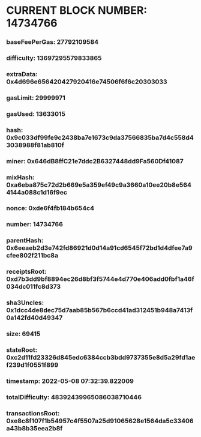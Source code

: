 # CURRENT BLOCK NUMBER: 14734766

### baseFeePerGas: 27792109584
### difficulty: 13697295579833865
### extraData: 0x4d696e656420427920416e74506f6f6c20303033
### gasLimit: 29999971
### gasUsed: 13633015
### hash: 0x9c033df99fe9c2438ba7e1673c9da37566835ba7d4c558d43038988f81ab810f
### miner: 0x646dB8ffC21e7ddc2B6327448dd9Fa560Df41087
### mixHash: 0xa6eba875c72d2b669e5a359ef49c9a3660a10ee20b8e5644144a088c1d16f9ec
### nonce: 0xde6f4fb184b654c4
### number: 14734766
### parentHash: 0x6eeaeb2d3e742fd86921d0d14a91cd6545f72bd1d4dfee7a9cfee802f211bc8a
### receiptsRoot: 0xd7b3dd9bf8894ec26d8bf3f5744e4d770e406add0fbf1a46f034dc011fc8d373
### sha3Uncles: 0x1dcc4de8dec75d7aab85b567b6ccd41ad312451b948a7413f0a142fd40d49347
### size: 69415
### stateRoot: 0xc2d11fd23326d845edc6384ccb3bdd9737355e8d5a29fd1aef239d1f0551f899
### timestamp: 2022-05-08 07:32:39.822009
### totalDifficulty: 48392439965086038710446
### transactionsRoot: 0xe8c8f107f1b54957c4f5507a25d91065628e1564da5c33406a43b8b35eea2b8f
